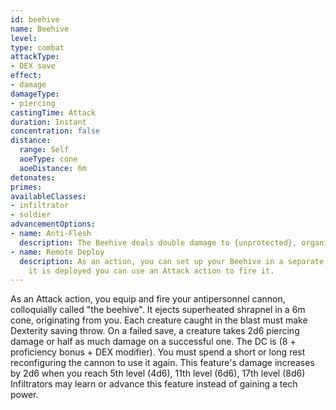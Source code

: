 ```yaml
---
id: beehive
name: Beehive
level: 
type: combat
attackType:
- DEX save
effect:
- damage
damageType:
- piercing
castingTime: Attack
duration: Instant
concentration: false
distance:
  range: Self
  aoeType: cone
  aoeDistance: 6m
detonates: 
primes: 
availableClasses:
- infiltrator
- soldier
advancementOptions:
- name: Anti-Flesh
  description: The Beehive deals double damage to {unprotected}, organic targets.
- name: Remote Deploy
  description: As an action, you can set up your Beehive in a separate location. Once
    it is deployed you can use an Attack action to fire it.
---
```

As an Attack action, you equip and fire your antipersonnel cannon, colloquially called "the beehive". It ejects superheated shrapnel in a 6m cone, originating from you. Each creature caught in the blast must make Dexterity saving throw. On a failed save, a creature takes 2d6 piercing damage or half as much damage on a successful one.
The DC is (8 + proficiency bonus + DEX modifier).
You must spend a short or long rest reconfiguring the cannon to use it again.
This feature's damage increases by 2d6 when you reach 5th level (4d6), 11th level (6d6), 17th level (8d6)
Infiltrators may learn or advance this feature instead of gaining a tech power.
